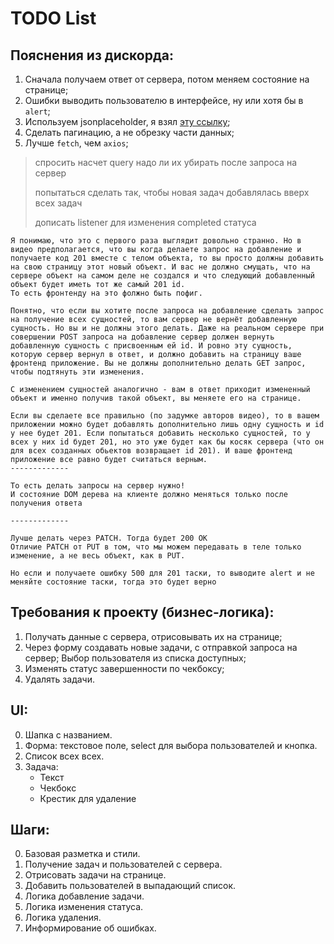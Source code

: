 # TODO List

## Пояснения из дискорда:
1. Сначала получаем ответ от сервера, потом меняем состояние на странице;
2. Ошибки выводить пользователю в интерфейсе, ну или хотя бы в `alert`;
3. Используем jsonplaceholder, я взял [эту ссылку](https://jsonplaceholder.typicode.com/todos);
4. Сделать пагинацию, а не обрезку части данных;
5. Лучше `fetch`, чем `axios`; 


> спросить насчет query надо ли их убирать после запроса на сервер
>
> попытаться сделать так, чтобы новая задач добавлялась вверх всех задач
>
> дописать listener для изменения completed статуса


```
Я понимаю, что это с первого раза выглядит довольно странно. Но в видео предполагается, что вы когда делаете запрос на добавление и получаете код 201 вместе с телом объекта, то вы просто должны добавить на свою страницу этот новый объект. И вас не должно смущать, что на сервере объект на самом деле не создался и что следующий добавленный объект будет иметь тот же самый 201 id.
То есть фронтенду на это фолжно быть пофиг. 

Понятно, что если вы хотите после запроса на добавление сделать запрос на получение всех сущностей, то вам сервер не вернёт добавленную сущность. Но вы и не должны этого делать. Даже на реальном сервере при совершении POST запроса на добавление сервер должен вернуть добавленную сущность с присвоенным ей id. И ровно эту сущность, которую сервер вернул в ответ, и должно добавить на страницу ваше фронтенд приложение. Вы не должны дополнительно делать GET запрос, чтобы подтянуть эти изменения.

С изменением сущностей аналогично - вам в ответ приходит измененный объект и именно получив такой объект, вы меняете его на странице.

Если вы сделаете все правильно (по задумке авторов видео), то в вашем приложении можно будет добавлять дополнительно лишь одну сущность и id у нее будет 201. Если попытаться добавить несколько сущностей, то у всех у них id будет 201, но это уже будет как бы косяк сервера (что он для всех созданных обьектов возвращает id 201). И ваше фронтенд приложение все равно будет считаться верным.
-------------

То есть делать запросы на сервер нужно!
И состояние DOM дерева на клиенте должно меняться только после получения ответа

-------------

Лучше делать через PATCH. Тогда будет 200 ОК
Отличие PATCH от PUT в том, что мы можем передавать в теле только изменение, а не весь объект, как в PUT.

Но если и получаете ошибку 500 для 201 таски, то выводите alert и не меняйте состояние таски, тогда это будет верно
```



## Требования к проекту (бизнес-логика):
1. Получать данные с сервера, отрисовывать их на странице;
2. Через форму создавать новые задачи, с отправкой запроса на сервер;
   Выбор пользователя из списка доступных;
3. Изменять статус завершенности по чекбоксу;
4. Удалять задачи.

## UI:
0. Шапка с названием.
1. Форма: текстовое поле, select для выбора пользователей и кнопка.
2. Список всех всех.
3. Задача:
   - Текст
   - Чекбокс
   - Крестик для удаление

## Шаги:
0. Базовая разметка и стили.
1. Получение задач и пользователей с сервера.
2. Отрисовать задачи на странице.
3. Добавить пользователей в выпадающий список.
4. Логика добавление задачи.
5. Логика изменения статуса.
6. Логика удаления.
7. Информирование об ошибках.